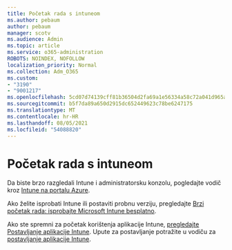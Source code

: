 ```yaml
---
title: Početak rada s intuneom
ms.author: pebaum
author: pebaum
manager: scotv
ms.audience: Admin
ms.topic: article
ms.service: o365-administration
ROBOTS: NOINDEX, NOFOLLOW
localization_priority: Normal
ms.collection: Adm_O365
ms.custom:
- "3190"
- "9001217"
ms.openlocfilehash: 5cd07d74139cff81b36504d2fa69a1e56334a58c72a041d965a1d80c55ee3d7e
ms.sourcegitcommit: b5f7da89a650d2915dc652449623c78be6247175
ms.translationtype: MT
ms.contentlocale: hr-HR
ms.lasthandoff: 08/05/2021
ms.locfileid: "54088820"
---
```

# <a name="getting-started-with-intune"></a>Početak rada s intuneom

Da biste brzo razgledali Intune i administratorsku konzolu, pogledajte vodič kroz [Intune na portalu Azure](https://docs.microsoft.com/mem/intune/fundamentals/tutorial-walkthrough-endpoint-manager).

Ako želite isprobati Intune ili postaviti probnu verziju, pregledajte [Brzi početak rada: isprobajte Microsoft Intune besplatno](https://docs.microsoft.com/intune/fundamentals/free-trial-sign-up).

Ako ste spremni za početak korištenja aplikacije Intune, [pregledajte Postavljanje aplikacije Intune](https://docs.microsoft.com/mem/intune/fundamentals/setup-steps). Upute za postavljanje potražite u vodiču za [postavljanje aplikacije Intune](https://admin.microsoft.com/AdminPortal/Home?ref=/modernonboarding/intunesetupguide).